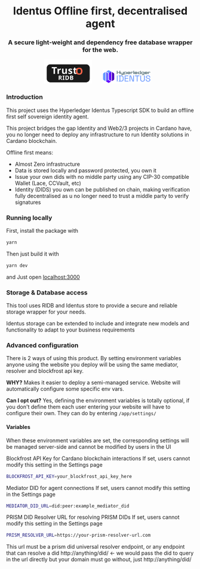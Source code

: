<p align="center">
 <h1 align="center">Identus Offline first, decentralised agent</h1>
  <h3 align="center">A secure light-weight and dependency free database wrapper for the web.</h3>
  <div style="margin:auto;width:300px;">
  <img src="https://raw.githubusercontent.com/trust0-project/RIDB/refs/heads/main/logo.svg" alt="Trust0" width="128" />
  &nbsp;&nbsp;&nbsp;&nbsp;&nbsp;
  <img src="https://raw.githubusercontent.com/hyperledger-identus/.github/f21f0091231d65d63fb0cd2101df3eb6f349b1ec/resources/images/hyperledger-identus.svg" alt="Identus" width="128">
  </div> 
</p>


### Introduction
This project uses the Hyperledger Identus Typescript SDK to build an offline first self sovereign identity agent.

This project bridges the gap Identity and Web2/3 projects in Cardano have, you no longer need to deploy any infrastructure to run Identity solutions in Cardano blockchain.

Offline first means:
* Almost Zero infrastructure
* Data is stored locally and password protected, you own it
* Issue your own dids with no middle party using any CIP-30 compatible Wallet (Lace, CCVault, etc)
* Identity (DIDS) you own can be published on chain, making verification fully decentralised as u no longer need to trust a middle party to verify signatures


### Running locally
First, install the package with
```bash 
yarn
```

Then just build it with 
```bash
yarn dev
```

and Just open [localhost:3000](http://localhost:3000)

### Storage & Database access
This tool uses RIDB and Identus store to provide a secure and reliable storage wrapper for your needs.

Identus storage can be extended to include and integrate new models and functionality to adapt to your business requirements

### Advanced configuration
There is 2 ways of using this product. By setting environment variables anyone using the website you deploy will be using the same mediator, resolver and blockfrost api key.

**WHY?** Makes it easier to deploy a semi-managed service. Website will automatically configure some specific env vars.

**Can I opt out?** Yes, defining the environment variables is totally optional, if you don't define them each user entering your website will have to configure their own. They can do by entering ```/app/settings/``` 

#### Variables
When these environment variables are set, the corresponding settings 
will be managed server-side and cannot be modified by users in the UI

Blockfrost API Key for Cardano blockchain interactions
If set, users cannot modify this setting in the Settings page
```bash
BLOCKFROST_API_KEY=your_blockfrost_api_key_here
```

Mediator DID for agent connections
If set, users cannot modify this setting in the Settings page  
```bash
MEDIATOR_DID_URL=did:peer:example_mediator_did
```

PRISM DID Resolver URL for resolving PRISM DIDs
If set, users cannot modify this setting in the Settings page
```bash
PRISM_RESOLVER_URL=https://your-prism-resolver-url.com
```

This url must be a prism did universal resolver endpoint, or any endpoint that can resolve a did http://anything/did/  <- we would pass the did to query in the url directly but your domain must go without, just http://anything/did/ 
